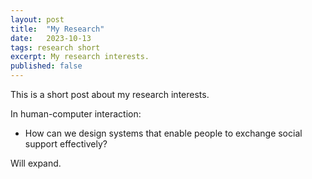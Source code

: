 ```yaml
---
layout: post
title:  "My Research"
date:   2023-10-13
tags: research short
excerpt: My research interests.
published: false
---
```

This is a short post about my research interests.

In human-computer interaction:
 - How can we design systems that enable people to exchange social support effectively?

Will expand.
